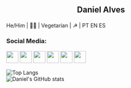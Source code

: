  ## <p style='text-align: center;'> Daniel Alves </p>
He/Him | 🏳️‍🌈 | Vegetarian | ☭ | PT EN ES 


### Social Media:

<a href="https://www.behance.net/alvesdaniel"><img height="32" width="32" src="https://cdn.jsdelivr.net/npm/simple-icons@v4/icons/behance.svg" /></a>
<a href="https://www.facebook.com/13Daniel1/"><img height="32" width="32" src="https://cdn.jsdelivr.net/npm/simple-icons@v4/icons/facebook.svg" /></a>
<a href="https://www.instagram.com/crocodilo.danilo/"><img height="32" width="32" src="https://cdn.jsdelivr.net/npm/simple-icons@v4/icons/instagram.svg" /></a>
<a href="https://www.linkedin.com/in/daniel-alves-833227199/"><img height="32" width="32" src="https://cdn.jsdelivr.net/npm/simple-icons@v4/icons/linkedin.svg" /></a>
<a href="https://open.spotify.com/user/fuckoffdaniel"><img height="32" width="32" src="https://cdn.jsdelivr.net/npm/simple-icons@v4/icons/spotify.svg" /></a>
<a href="https://twitter.com/d___word"><img height="32" width="32" src="https://cdn.jsdelivr.net/npm/simple-icons@v4/icons/twitter.svg" /></a>




![Top Langs](https://github-readme-stats.vercel.app/api/top-langs/?username=coolalves&theme=dark&layout=compact)    
![Daniel's GitHub stats](https://github-readme-stats.vercel.app/api?username=coolalves&theme=dark&show_icons=true)

<!--
**coolalves/coolalves** is a ✨ _special_ ✨ repository because its `README.md` (this file) appears on your GitHub profile.

 

